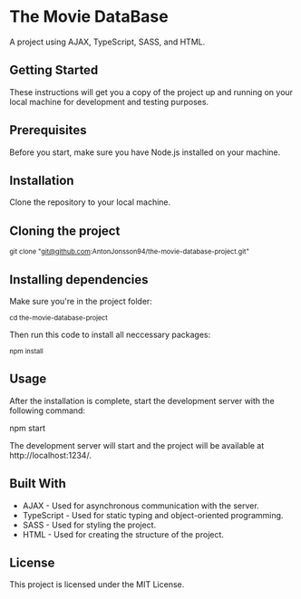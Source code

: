 # The Movie DataBase

A project using AJAX, TypeScript, SASS, and HTML.

## Getting Started
These instructions will get you a copy of the project up and running on your local machine for development and testing purposes.

## Prerequisites
Before you start, make sure you have Node.js installed on your machine.

## Installation
Clone the repository to your local machine.

## Cloning the project

<sub>git clone "git@github.com:AntonJonsson94/the-movie-database-project.git"</sub>

## Installing dependencies

Make sure you're in the project folder:

<sub> cd the-movie-database-project </sub>

Then run this code to install all neccessary packages:

<sub> npm install </sub>

## Usage
After the installation is complete, start the development server with the following command:

npm start

The development server will start and the project will be available at http://localhost:1234/.

## Built With
- AJAX - Used for asynchronous communication with the server.
- TypeScript - Used for static typing and object-oriented programming.
- SASS - Used for styling the project.
- HTML - Used for creating the structure of the project.

## License
This project is licensed under the MIT License.
